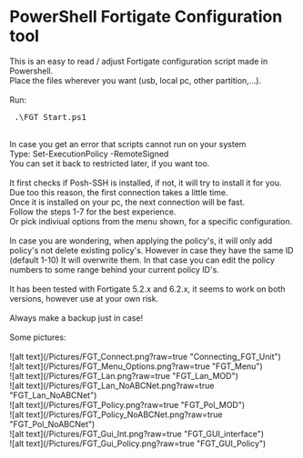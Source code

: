 # PowerShell Fortigate Configuration tool

This is an easy to read / adjust Fortigate configuration script made in Powershell.
<br/>Place the files wherever you want (usb, local pc, other partition,...).
<br/>
<br/>Run: <br/>

<pre> <span>.\FGT_Start.ps1 </span> </pre>

<br/>
In case you get an error that scripts cannot run on your system <br />
Type: Set-ExecutionPolicy -RemoteSigned 
<br/>You can set it back to restricted later, if you want too.
<br/><br/>
It first checks if Posh-SSH is installed, if not, it will try to install it for you. 
Due too this reason, the first connection takes a little time. <br/>Once it is installed on your pc, the next connection will be fast.  
<br/>
Follow the steps 1-7 for the best experience.<br/>
Or pick indiviual options from the menu shown, for a specific configuration. <br/></br>
In case you are wondering, when applying the policy's, it will only add policy's not delete existing policy's.
However in case they have the same ID (default 1-10) It will overwrite them. 
In that case you can edit the policy numbers to some range behind your current policy ID's.
<br/><br/>
It has been tested with Fortigate 5.2.x and 6.2.x, it seems to work on both versions, however use at your own risk. <br/>
<br/> Always make a backup just in case!<br/>
<br/>
Some pictures:
<br/><br/>
![alt text](/Pictures/FGT_Connect.png?raw=true "Connecting_FGT_Unit") <br/>
![alt text](/Pictures/FGT_Menu_Options.png?raw=true "FGT_Menu") <br/>
![alt text](/Pictures/FGT_Lan.png?raw=true "FGT_Lan_MOD") <br/>
![alt text](/Pictures/FGT_Lan_NoABCNet.png?raw=true "FGT_Lan_NoABCNet") <br/>
![alt text](/Pictures/FGT_Policy.png?raw=true "FGT_Pol_MOD") <br/>
![alt text](/Pictures/FGT_Policy_NoABCNet.png?raw=true "FGT_Pol_NoABCNet") <br/>
![alt text](/Pictures/FGT_Gui_Int.png?raw=true "FGT_GUI_interface") <br/>
![alt text](/Pictures/FGT_Gui_Policy.png?raw=true "FGT_GUI_Policy") <br/>
